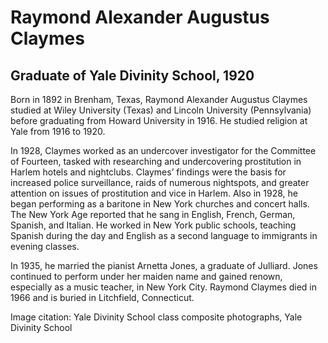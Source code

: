 # Raymond Alexander Augustus Claymes
## Graduate of Yale Divinity School, 1920
Born in 1892 in Brenham, Texas, Raymond Alexander Augustus Claymes studied at Wiley University (Texas) and Lincoln University (Pennsylvania) before graduating from Howard University in 1916. He studied religion at Yale from 1916 to 1920.

In 1928, Claymes worked as an undercover investigator for the Committee of Fourteen, tasked with researching and undercovering prostitution in Harlem hotels and nightclubs. Claymes’ findings were the basis for increased police surveillance, raids of numerous nightspots, and greater attention on issues of prostitution and vice in Harlem. Also in 1928, he began performing as a baritone in New York churches and concert halls. The New York Age reported that he sang in English, French, German, Spanish, and Italian. He worked in New York public schools, teaching Spanish during the day and English as a second language to immigrants in evening classes. 

In 1935, he married the pianist Arnetta Jones, a graduate of Julliard. Jones continued to perform under her maiden name and gained renown, especially as a music teacher, in New York City. Raymond Claymes died in 1966 and is buried in Litchfield, Connecticut.

Image citation: Yale Divinity School class composite photographs, Yale Divinity School
